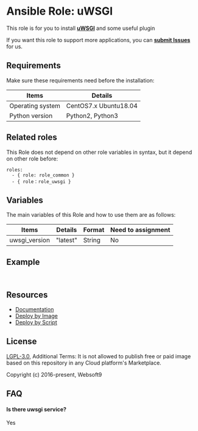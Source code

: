 Ansible Role: uWSGI
=========

This role is for you to install **[uWSGI](https://github.com/unbit/uwsgi)** and some useful plugin

If you want this role to support more applications, you can [**submit Issues**](https://github.com/websoft9dev/role_uwsgi/issues/new/choose) for us.

## Requirements

Make sure these requirements need before the installation:

| **Items**      | **Details** |
| ------------------| ------------------|
| Operating system | CentOS7.x Ubuntu18.04 |
| Python version | Python2, Python3  |

## Related roles

This Role does not depend on other role variables in syntax, but it depend on other role before:

```
roles:
  - { role: role_common }
  - { role：role_uwsgi }
```


## Variables

The main variables of this Role and how to use them are as follows:

| **Items**      | **Details** | **Format**  | **Need to assignment** |
| ------------------| ------------------|-----|-----|
| uwsgi_version | "latest" | String | No |


## Example

```
  
```

## Resources

* [Documentation](https://support.websoft9.com/docs/uwsgi)
* [Deploy by Image](https://apps.websoft9.com/uwsgi)
* [Deploy by Script](https://github.com/websoft9/ansible-uwsgi)


## License

[LGPL-3.0](/License.md), Additional Terms: It is not allowed to publish free or paid image based on this repository in any Cloud platform's Marketplace.

Copyright (c) 2016-present, Websoft9

## FAQ

#### Is there uwsgi service?

Yes
